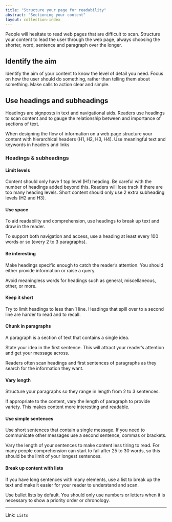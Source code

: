 ```yaml
---
title: "Structure your page for readability"
abstract: "Sectioning your content"
layout: collection-index
---
```


People will hesitate to read web pages that are difficult to scan. Structure your content to lead the user through the web page, always choosing the shorter, word, sentence and paragraph over the longer.

## Identify the aim

Identify the aim of your content to know the level of detail you need. Focus on how the user should do something, rather than telling them about something. Make calls to action clear and simple.

## Use headings and subheadings

Headings are signposts in text and navigational aids. Readers use headings to scan content and to gauge the relationship between and importance of sections of text.

When designing the flow of information on a web page structure your content with hierarchical headers (H1, H2, H3, H4). Use meaningful text and keywords in headers and links

### Headings & subheadings

#### Limit levels

Content should only have 1 top level (H1) heading. Be careful with the number of headings added beyond this. Readers will lose track if there are too many heading levels. Short content should only use 2 extra subheading levels (H2 and H3).

#### Use space

To aid readability and comprehension, use headings to break up text and draw in the reader.

To support both navigation and access, use a heading at least every 100 words or so (every 2 to 3 paragraphs).

#### Be interesting

Make headings specific enough to catch the reader’s attention. You should either provide information or raise a query.

Avoid meaningless words for headings such as general, miscellaneous, other, or more.

#### Keep it short

Try to limit headings to less than 1 line. Headings that spill over to a second line are harder to read and to recall.

#### Chunk in paragraphs

A paragraph is a section of text that contains a single idea.

State your idea in the first sentence. This will attract your reader’s attention and get your message across.

Readers often scan headings and first sentences of paragraphs as they search for the information they want.

#### Vary length

Structure your paragraphs so they range in length from 2 to 3 sentences.

If appropriate to the content, vary the length of paragraph to provide variety. This makes content more interesting and readable.

#### Use simple sentences

Use short sentences that contain a single message. If you need to communicate other messages use a second sentence, commas or brackets.

Vary the length of your sentences to make content less tiring to read. For many people comprehension can start to fail after 25 to 30 words, so this should be the limit of your longest sentences.

#### Break up content with lists

If you have long sentences with many elements, use a list to break up the text and make it easier for your reader to understand and scan.

Use bullet lists by default. You should only use numbers or letters when it is necessary to show a priority order or chronology.

***

Link: `Lists`
